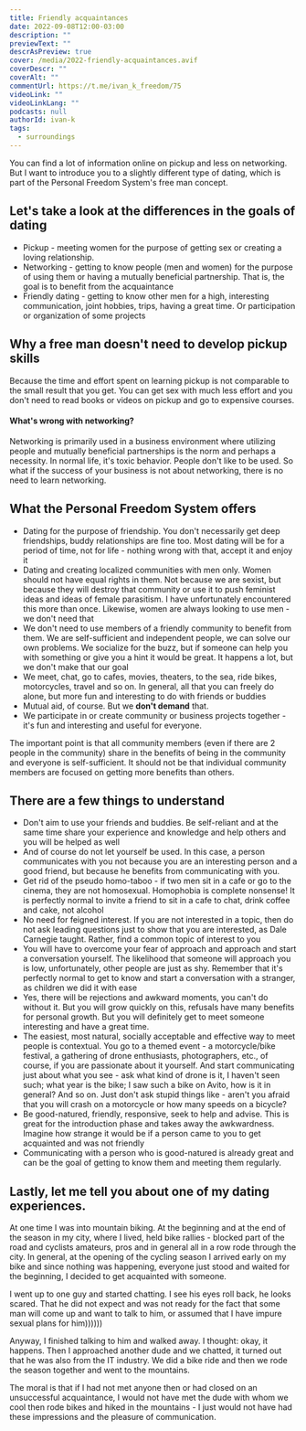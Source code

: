 ```yaml
---
title: Friendly acquaintances
date: 2022-09-08T12:00-03:00
description: ""
previewText: ""
descrAsPreview: true
cover: /media/2022-friendly-acquaintances.avif
coverDescr: ""
coverAlt: ""
commentUrl: https://t.me/ivan_k_freedom/75
videoLink: ""
videoLinkLang: ""
podcasts: null
authorId: ivan-k
tags:
  - surroundings
---
```


You can find a lot of information online on pickup and less on networking. But I want to introduce you to a slightly different type of dating, which is part of the Personal Freedom System's free man concept.

## Let's take a look at the differences in the goals of dating

- Pickup - meeting women for the purpose of getting sex or creating a loving relationship.
- Networking - getting to know people (men and women) for the purpose of using them or having a mutually beneficial partnership. That is, the goal is to benefit from the acquaintance
- Friendly dating - getting to know other men for a high, interesting communication, joint hobbies, trips, having a great time. Or participation or organization of some projects

## Why a free man doesn't need to develop pickup skills

Because the time and effort spent on learning pickup is not comparable to the small result that you get. You can get sex with much less effort and you don't need to read books or videos on pickup and go to expensive courses.

#### What's wrong with networking?

Networking is primarily used in a business environment where utilizing people and mutually beneficial partnerships is the norm and perhaps a necessity. In normal life, it's toxic behavior. People don't like to be used. So what if the success of your business is not about networking, there is no need to learn networking.

## What the Personal Freedom System offers

- Dating for the purpose of friendship. You don't necessarily get deep friendships, buddy relationships are fine too. Most dating will be for a period of time, not for life - nothing wrong with that, accept it and enjoy it
- Dating and creating localized communities with men only. Women should not have equal rights in them. Not because we are sexist, but because they will destroy that community or use it to push feminist ideas and ideas of female parasitism. I have unfortunately encountered this more than once. Likewise, women are always looking to use men - we don't need that
- We don't need to use members of a friendly community to benefit from them. We are self-sufficient and independent people, we can solve our own problems. We socialize for the buzz, but if someone can help you with something or give you a hint it would be great. It happens a lot, but we don't make that our goal
- We meet, chat, go to cafes, movies, theaters, to the sea, ride bikes, motorcycles, travel and so on. In general, all that you can freely do alone, but more fun and interesting to do with friends or buddies
- Mutual aid, of course. But we **don't demand** that.
- We participate in or create community or business projects together - it's fun and interesting and useful for everyone.

The important point is that all community members (even if there are 2 people in the community) share in the benefits of being in the community and everyone is self-sufficient. It should not be that individual community members are focused on getting more benefits than others.

## There are a few things to understand

- Don't aim to use your friends and buddies. Be self-reliant and at the same time share your experience and knowledge and help others and you will be helped as well
- And of course do not let yourself be used. In this case, a person communicates with you not because you are an interesting person and a good friend, but because he benefits from communicating with you.
- Get rid of the pseudo homo-taboo - if two men sit in a cafe or go to the cinema, they are not homosexual. Homophobia is complete nonsense! It is perfectly normal to invite a friend to sit in a cafe to chat, drink coffee and cake, not alcohol
- No need for feigned interest. If you are not interested in a topic, then do not ask leading questions just to show that you are interested, as Dale Carnegie taught. Rather, find a common topic of interest to you
- You will have to overcome your fear of approach and approach and start a conversation yourself. The likelihood that someone will approach you is low, unfortunately, other people are just as shy. Remember that it's perfectly normal to get to know and start a conversation with a stranger, as children we did it with ease
- Yes, there will be rejections and awkward moments, you can't do without it. But you will grow quickly on this, refusals have many benefits for personal growth. But you will definitely get to meet someone interesting and have a great time.
- The easiest, most natural, socially acceptable and effective way to meet people is contextual. You go to a themed event - a motorcycle/bike festival, a gathering of drone enthusiasts, photographers, etc., of course, if you are passionate about it yourself. And start communicating just about what you see - ask what kind of drone is it, I haven't seen such; what year is the bike; I saw such a bike on Avito, how is it in general? And so on. Just don't ask stupid things like - aren't you afraid that you will crash on a motorcycle or how many speeds on a bicycle?
- Be good-natured, friendly, responsive, seek to help and advise. This is great for the introduction phase and takes away the awkwardness. Imagine how strange it would be if a person came to you to get acquainted and was not friendly
- Communicating with a person who is good-natured is already great and can be the goal of getting to know them and meeting them regularly.

## Lastly, let me tell you about one of my dating experiences.

At one time I was into mountain biking. At the beginning and at the end of the season in my city, where I lived, held bike rallies - blocked part of the road and cyclists amateurs, pros and in general all in a row rode through the city. In general, at the opening of the cycling season I arrived early on my bike and since nothing was happening, everyone just stood and waited for the beginning, I decided to get acquainted with someone.

I went up to one guy and started chatting. I see his eyes roll back, he looks scared. That he did not expect and was not ready for the fact that some man will come up and want to talk to him, or assumed that I have impure sexual plans for him))))))

Anyway, I finished talking to him and walked away. I thought: okay, it happens. Then I approached another dude and we chatted, it turned out that he was also from the IT industry. We did a bike ride and then we rode the season together and went to the mountains.

The moral is that if I had not met anyone then or had closed on an unsuccessful acquaintance, I would not have met the dude with whom we cool then rode bikes and hiked in the mountains - I just would not have had these impressions and the pleasure of communication.
